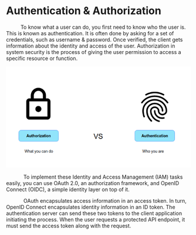 # Authentication & Authorization

           To know what a user can do, you first need to know who the user is. This is known as authentication. It is often done by asking for a set of credentials, such as username & password. Once verified, the client gets information about the identity and access of the user. Authorization in system security is the process of giving the user permission to access a specific resource or function. 

![Authorization-vs-Authentication](img/Authorization-vs-Authentication.png)  

            To implement these Identity and Access Management (IAM) tasks easily, you can use OAuth 2.0, an authorization framework, and OpenID Connect (OIDC), a simple identity layer on top of it.
            
            
            OAuth encapsulates access information in an access token. In turn, OpenID Connect encapsulates identity information in an ID token. The authentication server can send these two tokens to the client application initiating the process. When the user requests a protected API endpoint, it must send the access token along with the request.

